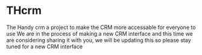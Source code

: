 # THcrm
The Handy crm a project to make the CRM more accessable for everyone to use
We are in the process of making a new CRM interface and this time we are considering sharing it with you, 
we will be updating this so please stay tuned for a new CRM interface
